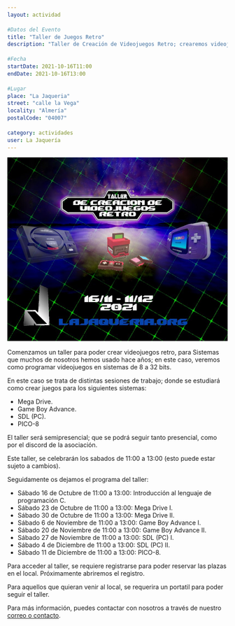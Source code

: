 ```yaml
---
layout: actividad

#Datos del Evento
title: "Taller de Juegos Retro"
description: "Taller de Creación de Videojuegos Retro; crearemos videojuegos para consolas de 8/16/32 bits como MegaDrive, GameBoy Advance o PICO-8"

#Fecha
startDate: 2021-10-16T11:00
endDate: 2021-10-16T13:00

#Lugar
place: "La Jaqueria"
street: "calle la Vega"
locality: "Almería"
postalCode: "04007"

category: actividades
user: La Jaquería
---
```


![cartel](/recursos/varios/cartelretro.jpg)

Comenzamos un taller para poder crear videojuegos retro, para Sistemas que muchos de nosotros hemos usado hace años; en este caso, veremos como programar videojuegos en sistemas de 8 a 32 bits.

En este caso se trata de distintas sesiones de trabajo; donde se estudiará como crear juegos para los siguientes sistemas:

* Mega Drive.
* Game Boy Advance.
* SDL (PC).
* PICO-8

El taller será semipresencial; que se podrá seguir tanto presencial, como por el discord de la asociación.

Este taller, se celebrarán los sabados de 11:00 a 13:00 (esto puede estar sujeto a cambios).

Seguidamente os dejamos el programa del taller:

* Sábado 16 de Octubre de 11:00 a 13:00: Introducción al lenguaje de programación C.
* Sábado 23 de Octubre de 11:00 a 13:00: Mega Drive I.
* Sábado 30 de Octubre de 11:00 a 13:00: Mega Drive II.
* Sábado 6 de Noviembre de 11:00 a 13:00: Game Boy Advance I.
* Sábado 20 de Noviembre de 11:00 a 13:00: Game Boy Advance II.
* Sábado 27 de Noviembre de 11:00 a 13:00: SDL (PC) I.
* Sábado 4 de Diciembre de 11:00 a 13:00: SDL (PC) II.
* Sábado 11 de Diciembre de 11:00 a 13:00: PICO-8.

Para acceder al taller, se requiere  registrarse para poder reservar las plazas en el local. Próximamente abriremos el registro.

Para aquellos que quieran venir al local, se requerira un portatil para poder seguir el taller.

Para más información, puedes contactar con nosotros a través de nuestro [correo o contacto](https://lajaqueria.org/contacto/).
